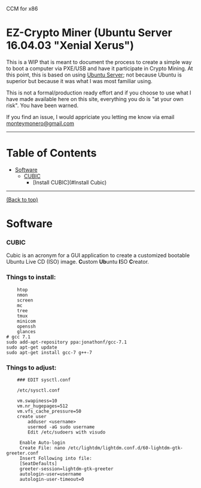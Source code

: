 CCM for x86
# EZ-Crypto Miner (Ubuntu Server 16.04.03 "Xenial Xerus")

This is a WIP that is meant to document the process to create a simple way to boot a computer via PXE/USB and have it participate in Crypto Mining. At this point, this is based on using [Ubuntu Server](https://ubuntu.org/); not because Ubuntu is superior but because it was what I was most familiar using.

This is not a formal/production ready effort and if you choose to use what I have made available here on this site, everything you do is "at your own risk". You have been warned.

If you find an issue, I would appriciate you letting me know via email monteymonero@gmail.com

***

# Table of Contents
- [Software](#software)
    - [CUBIC](#info-cubic)
        - [Install CUBIC](#Install Cubic)

***

[(Back to top)](#table-of-contents)


# Software

### CUBIC
Cubic is an acronym for a GUI application to create a customized bootable Ubuntu Live CD (ISO) image. **C**ustom **Ub**untu **I**SO **C**reator.


 ### Things to install:
        htop
        nmon
        screen
        mc
        tree
        tmux
        minicom
        openssh
        glances
    # gcc 7.1
    sudo add-apt-repository ppa:jonathonf/gcc-7.1
    sudo apt-get update
    sudo apt-get install gcc-7 g++-7
### Things to adjust:

        ### EDIT sysctl.conf
        
        /etc/sysctl.conf
        
        vm.swapiness=10
        vm.nr_hugepages=512
        vm.vfs_cache_pressure=50
        create user 
            adduser <username>
            usermod -aG sudo username
            Edit /etc/sudoers with visudo
            
         Enable Auto-login
         Create File: nano /etc/lightdm/lightdm.conf.d/60-lightdm-gtk-greeter.conf
         Insert Following into file:
         [SeatDefaults]
         greeter-session=lightdm-gtk-greeter
         autologin-user=username 
         autologin-user-timeout=0

            
            
